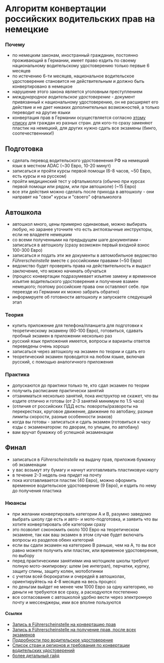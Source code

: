 # Алгоритм конвертации российских водительских прав на немецкие

### Почему
- по немецким законам, иностранный гражданин, постоянно проживающий в Германии, имеет право ездить по своему национальному водительскому удостоверению только первые 6 месяцев
- по истечению 6-ти месяцев, национальное водительское удостоверение становится не действительным и должно быть конвертировано в немецкое
- нарушение этого закона является уголовным преступлением
- *международное водительское удостоверение* - документ привязанный к национальному удостоверению, он не расширяет его действие и не дает никаких дополнительных возможностей, а только переводит на другие языки
- конвертация прав в Германии осуществляется согласно [этому списку](https://stadt.muenchen.de/dms/Home/Stadtverwaltung/Kreisverwaltungsreferat/fachspezifisch/HA-III/Dokumente/Fuehrerschein/Staatenliste-Umschreibung-ausl-FS.pdf) для граждан из разных стран. для кого-то сразу заменяют пластик на немецкий, для других нужно сдать все экзамены (бинго, соотечественники!)

## Подготовка
- сделать перевод водительского удостовенения РФ на немецкий язык в местном ADAC (~30 Евро, 10-20 минут)
- записаться и пройти курсы первой помощи (6-8 часов, ~50 Евро, есть курсы и на русском)
- пройти медицинский тест у офтальмолога (обычно при курсах первой помощи или рядом, или при автошколе) (~15 Евро)
- все эти действия можно сделать после прихода в автошколу - они направят на "свои" курсы и "своего" офтальмолога

## Автошкола
- автошкол много, цены примерно одинаковые, можно выбирать любую, но заранее уточните что есть англоязычные инструкторы, если не владеете немецким
- со всеми полученными на предыдущем шаге документами - записаться в автошколу (сразу возможен первый входной взнос 100-300 Евро)
- записаться и подать эти же документы в автомобильное ведомство *Führerscheinstelle* вместе с российскими правами (~50 Евро)
- ведомство будет проверять права на действительность и выдаст заключение, что можно начинать обучаться
- (процесс конвертации подразумевает изъятие замену и временное изъятие водительского удостоверения и получение взамен немецкого; поэтому российские права они оставляют себе. при переезде из Германии их можно забрать обратно)
- информируете об готовности автошколу и запускаете следующий этап

### Теория
- купить приложение для телефона/планшета для подготовки к теоретическому экзамену (60-100 Евро), готовиться, сдавать пробный экзамен в приложении несколько раз
- русский язык приложения имеется, вопросы и варианты ответов переведены очень хорошо
- записаться через автошколу на экзамен по теории и сдать его
- теоретический экзамен проводится на любом языке, включая русский, с помощью аналогичного приложения

### Практика
- допускаются до практики только те, кто сдал экзамен по теории
- получить расписание практически занятий
- отзаниматься несколько занятий, пока инструктор не скажет, что вы ездите отлично и готовы (от 2-3 занятий минимум по 1.5 часа)
- (отличия от российских ПДД есть: повороты/развороты на перекрестках, круговое движение, движение по автобану, разные лимиты скорости, разные особенности знаков)
- когда вы готовы - записаться и сдать экзамен (готовиться к часу езды с экзаменатором: по дворам, по улицам, по автобану)
- вам вручат бумажку об успешной экзаменации

## Финал
- записаться в *Führerscheinstelle* на выдачу прав, приложив бумажку об экзаменации
- у вас возьмут эту бумагу и начнут изготавливать пластиковую карту
- в течение 2-3 недель она придет на почту
- пока изготавливается пластик (40 Евро), можно оформить временное водительское удостоверение (9 Евро), и ездить по нему до получения пластика

### Нюансы
- при желании конвертировать категории A и B, разумно заведомо выбрать школу где есть и авто- и мото-подготовка, и заявить что вы хотите конвертировать обе категории сразу
- это позволит сэкономить около 100 Евро на теоретическом экзамене, так как ваш экзамен в этом случае будет включать вопросы из разделов обеих категорий
- если вы сдали экзамен на категорию B раньше, чем на A, то вы все равно можете получить или пластик, или временное удостоверение, по выбору
- перед практическими занятиями ина мотоцикле школы требуют полную мото-экипировку: шлем (не интеграл), перчатки, куртку, защиту спины, защиту колен, мотоботинки
- с учетом всей бюрократии и очередей в автошколах, ориентируйтесь на 4-8 месяцев на весь процесс
- по деньгам выйдет не менее чем 1000 Евро за одну категорию, но деньги не требуются все сразу, а расходуются постепенно
- все согласования с автошколой удобно вести через электронную почту и мессенджеры, ими все вполне пользуются

#### Ссылки
- [Запись в Führerscheinstelle на конвертацию прав](https://stadt.muenchen.de/service/info/hauptabteilung-ii-fahrzeugzulassungs-und-fahrerlaubnisbehoerde/1071898/)
- [Запись в Führerscheinstelle на получение прав, после всех экзаменов](https://stadt.muenchen.de/service/info/hauptabteilung-ii-fahrzeugzulassungs-und-fahrerlaubnisbehoerde/10176296/)
- [Подробности про водительское удостоверение](https://www.bmvi.de/SharedDocs/DE/Artikel/StV/Strassenverkehr/fuehrerschein.html)
- [Список стран и регионов и требования по конвертации водительских удостоверений](https://stadt.muenchen.de/dms/Home/Stadtverwaltung/Kreisverwaltungsreferat/fachspezifisch/HA-III/Dokumente/Fuehrerschein/Staatenliste-Umschreibung-ausl-FS.pdf)
- [более детальный гайд](https://github.com/trisch-me/muenchen-wiki/blob/master/Auto/%D0%9F%D0%BE%D0%B4%D1%82%D0%B2%D0%B5%D1%80%D0%B6%D0%B4%D0%B5%D0%BD%D0%B8%D0%B5%20%D0%B2%D0%BE%D0%B4%D0%B8%D1%82%D0%B5%D0%BB%D1%8C%D1%81%D0%BA%D0%B8%D1%85%20%D0%BF%D1%80%D0%B0%D0%B2.md)